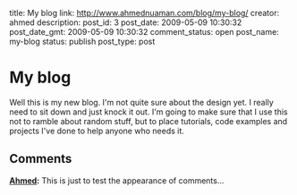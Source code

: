 title: My blog
link: http://www.ahmednuaman.com/blog/my-blog/
creator: ahmed
description: 
post_id: 3
post_date: 2009-05-09 10:30:32
post_date_gmt: 2009-05-09 10:30:32
comment_status: open
post_name: my-blog
status: publish
post_type: post

# My blog

Well this is my new blog. I'm not quite sure about the design yet. I really need to sit down and just knock it out. I'm going to make sure that I use this not to ramble about random stuff, but to place tutorials, code examples and projects I've done to help anyone who needs it.

## Comments

**[Ahmed](#2 "2009-05-09 10:32:52"):** This is just to test the appearance of comments...


